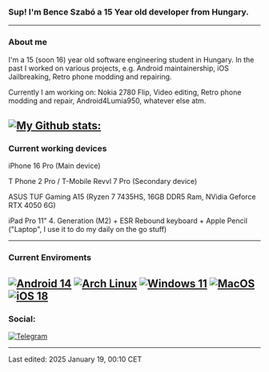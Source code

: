 ### Sup! I'm Bence Szabó a 15 Year old developer from Hungary.
---
### About me
I'm a 15 (soon 16) year old software engineering student in Hungary. 
In the past I worked on various projects, e.g. Android maintainership, iOS Jailbreaking,
Retro phone modding and repairing.

Currently I am working on:
Nokia 2780 Flip,
Video editing,
Retro phone modding and repair,
Android4Lumia950,
whatever else atm.

[![My Github stats:](https://github-readme-stats.vercel.app/api?username=szbnce)](https://t.me/szbnce)
---
### Current working devices
 iPhone 16 Pro (Main device)

 T Phone 2 Pro / T-Mobile Revvl 7 Pro (Secondary device)
 
 ASUS TUF Gaming A15 (Ryzen 7 7435HS, 16GB DDR5 Ram, NVidia Geforce RTX 4050 6G)

 iPad Pro 11" 4. Generation (M2) + ESR Rebound keyboard + Apple Pencil ("Laptop", I use it to do my daily on the go stuff)

---
### Current Enviroments
[![Android 14](https://img.shields.io/badge/Android%2014-3DDC84?style=for-the-badge&logo=android&logoColor=white)](https://www.android.com/android-14/)
[![Arch Linux](https://img.shields.io/badge/Arch%20Linux-1793d1?style=for-the-badge&logo=linux&logoColor=white)](https://archlinux.org)
[![Windows 11](https://img.shields.io/badge/Windows%2011-0078D6?style=for-the-badge&logo=windows&logoColor=white)](https://www.microsoft.com/en-us/windows/windows-11)
[![MacOS](https://img.shields.io/badge/MacOS%20-F5C355?style=for-the-badge&logo=macos&logoColor=black)](https://www.apple.com/macos/sequoia)
[![iOS 18](https://img.shields.io/badge/iOS%2018-000000?style=for-the-badge&logo=ios&logoColor=white)](https://www.apple.com/ios/ios-18/)
---
### Social:
[![Telegram](https://img.shields.io/badge/-Telegram-blue)](https://t.me/szbnce)

---
Last edited: 2025 January 19, 00:10 CET
